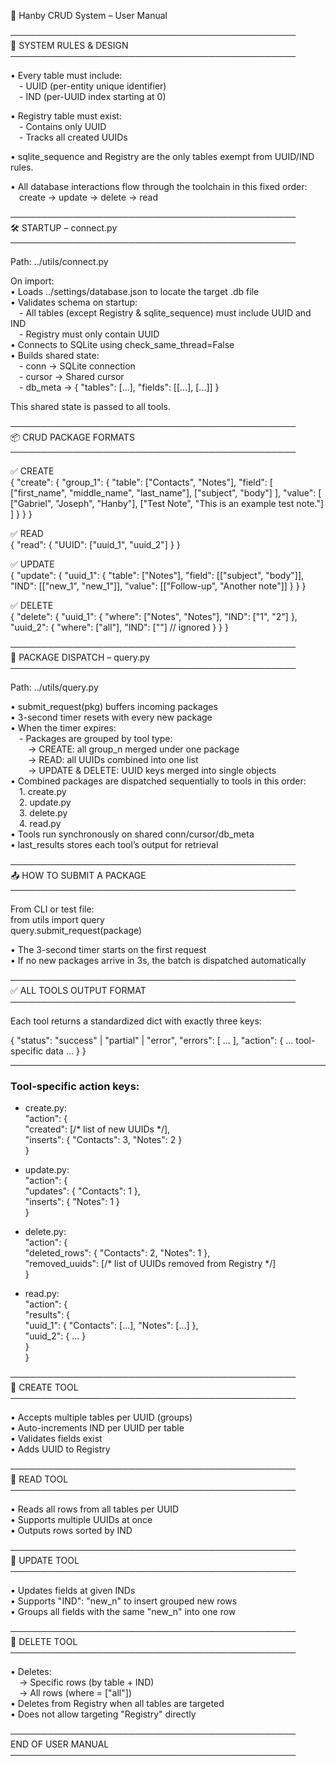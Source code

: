 🧾 Hanby CRUD System – User Manual

──────────────────────────────────────────────  
🧠 SYSTEM RULES & DESIGN  
──────────────────────────────────────────────  

• Every table must include:  
 - UUID (per-entity unique identifier)  
 - IND (per-UUID index starting at 0)  

• Registry table must exist:  
 - Contains only UUID  
 - Tracks all created UUIDs  

• sqlite_sequence and Registry are the only tables exempt from UUID/IND rules.  

• All database interactions flow through the toolchain in this fixed order:  
 create → update → delete → read  

──────────────────────────────────────────────  
🛠️ STARTUP – connect.py  
──────────────────────────────────────────────  

Path: ../utils/connect.py  

On import:  
• Loads ../settings/database.json to locate the target .db file  
• Validates schema on startup:  
 - All tables (except Registry & sqlite_sequence) must include UUID and IND  
 - Registry must only contain UUID  
• Connects to SQLite using check_same_thread=False  
• Builds shared state:  
 - conn → SQLite connection  
 - cursor → Shared cursor  
 - db_meta → { "tables": [...], "fields": [[...], [...]] }  

This shared state is passed to all tools.  

──────────────────────────────────────────────  
📦 CRUD PACKAGE FORMATS  
──────────────────────────────────────────────  

✅ CREATE  
{
  "create": {
    "group_1": {
      "table": ["Contacts", "Notes"],
      "field": [
        ["first_name", "middle_name", "last_name"],
        ["subject", "body"]
      ],
      "value": [
        ["Gabriel", "Joseph", "Hanby"],
        ["Test Note", "This is an example test note."]
      ]
    }
  }
}  

✅ READ  
{
  "read": {
    "UUID": ["uuid_1", "uuid_2"]
  }
}  

✅ UPDATE  
{
  "update": {
    "uuid_1": {
      "table": ["Notes"],
      "field": [["subject", "body"]],
      "IND": [["new_1", "new_1"]],
      "value": [["Follow-up", "Another note"]]
    }
  }
}  

✅ DELETE  
{
  "delete": {
    "uuid_1": {
      "where": ["Notes", "Notes"],
      "IND": ["1", "2"]
    },
    "uuid_2": {
      "where": ["all"],
      "IND": [""]  // ignored
    }
  }
}  

──────────────────────────────────────────────  
🔁 PACKAGE DISPATCH – query.py  
──────────────────────────────────────────────  

Path: ../utils/query.py  

• submit_request(pkg) buffers incoming packages  
• 3-second timer resets with every new package  
• When the timer expires:  
 - Packages are grouped by tool type:  
  → CREATE: all group_n merged under one package  
  → READ: all UUIDs combined into one list  
  → UPDATE & DELETE: UUID keys merged into single objects  
• Combined packages are dispatched sequentially to tools in this order:  
 1. create.py  
 2. update.py  
 3. delete.py  
 4. read.py  
• Tools run synchronously on shared conn/cursor/db_meta  
• last_results stores each tool’s output for retrieval  

──────────────────────────────────────────────  
📤 HOW TO SUBMIT A PACKAGE  
──────────────────────────────────────────────  

From CLI or test file:  
from utils import query  
query.submit_request(package)  

• The 3-second timer starts on the first request  
• If no new packages arrive in 3s, the batch is dispatched automatically  

──────────────────────────────────────────────  
✅ ALL TOOLS OUTPUT FORMAT  
──────────────────────────────────────────────  

Each tool returns a standardized dict with exactly three keys:  

{
  "status": "success" | "partial" | "error",
  "errors": [ ... ],
  "action": { ... tool-specific data ... }
}  

---

### Tool-specific action keys:

- create.py:  
  "action": {  
    "created": [/* list of new UUIDs */],  
    "inserts": { "Contacts": 3, "Notes": 2 }  
  }  

- update.py:  
  "action": {  
    "updates": { "Contacts": 1 },  
    "inserts": { "Notes": 1 }  
  }  

- delete.py:  
  "action": {  
    "deleted_rows": { "Contacts": 2, "Notes": 1 },  
    "removed_uuids": [/* list of UUIDs removed from Registry */]  
  }  

- read.py:  
  "action": {  
    "results": {  
      "uuid_1": { "Contacts": [...], "Notes": [...] },  
      "uuid_2": { ... }  
    }  
  }  

──────────────────────────────────────────────  
🧩 CREATE TOOL  
──────────────────────────────────────────────  

• Accepts multiple tables per UUID (groups)  
• Auto-increments IND per UUID per table  
• Validates fields exist  
• Adds UUID to Registry  

──────────────────────────────────────────────  
🧩 READ TOOL  
──────────────────────────────────────────────  

• Reads all rows from all tables per UUID  
• Supports multiple UUIDs at once  
• Outputs rows sorted by IND  

──────────────────────────────────────────────  
🧩 UPDATE TOOL  
──────────────────────────────────────────────  

• Updates fields at given INDs  
• Supports "IND": "new_n" to insert grouped new rows  
• Groups all fields with the same "new_n" into one row  

──────────────────────────────────────────────  
🧩 DELETE TOOL  
──────────────────────────────────────────────  

• Deletes:  
 → Specific rows (by table + IND)  
 → All rows (where = ["all"])  
• Deletes from Registry when all tables are targeted  
• Does not allow targeting "Registry" directly  

──────────────────────────────────────────────  
END OF USER MANUAL  
──────────────────────────────────────────────
